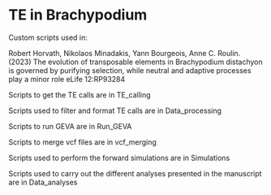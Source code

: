 # TE in Brachypodium
Custom scripts used in:

Robert Horvath, Nikolaos Minadakis, Yann Bourgeois, Anne C. Roulin. (2023) The evolution of transposable elements in Brachypodium distachyon is governed by purifying selection, while neutral and adaptive processes play a minor role eLife 12:RP93284


  

Scripts to get the TE calls are in TE_calling

Scripts used to filter and format TE calls are in Data_processing

Scripts to run GEVA are in Run_GEVA

Scripts to merge vcf files are in vcf_merging

Scripts used to perform the forward simulations are in Simulations

Scripts used to carry out the different analyses presented in the manuscript are in Data_analyses

